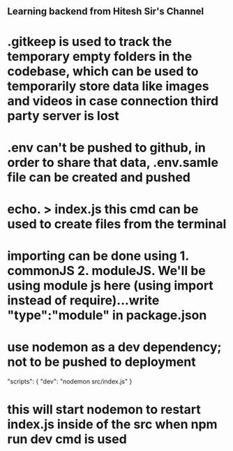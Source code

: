 ## Learning backend from Hitesh Sir's Channel

# .gitkeep is used to track the temporary empty folders in the codebase, which can be used to temporarily store data like images and videos in case connection third party server is lost

# .env can't be pushed to github, in order to share that data, .env.samle file can be created and pushed

# echo. > index.js this cmd can be used to create files from the terminal

# importing can be done using 1. commonJS 2. moduleJS. We'll be using module js here (using import instead of require)...write "type":"module" in package.json

# use nodemon as a dev dependency; not to be pushed to deployment
"scripts": {
    "dev": "nodemon src/index.js"
  }
# this will start nodemon to restart index.js inside of the src when npm run dev cmd is used

